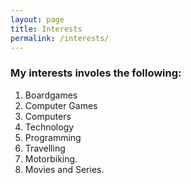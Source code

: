 ```yaml
---
layout: page
title: Interests 
permalink: /interests/
--- 
```

### My interests involes the following:
1. Boardgames
2. Computer Games
3. Computers
4. Technology
5. Programming
6. Travelling
7. Motorbiking.
8. Movies and Series.

